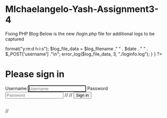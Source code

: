 # MIchaelangelo-Yash-Assignment3-4
Fixing PHP Blog
Below is the new /login.php file for additional logs to be captured



<?php
include("templates/page_header.php");


$pattern = '/a-zA-Z/';
if(($_SERVER['REQUEST_METHOD'] == 'POST') &&
 (check_csrf()))  { 
//if($_SERVER['REQUEST_METHOD'] == 'POST')  {

	$result = authenticate_user($dbconn, $_POST['username'], $_POST['password']);

	if (pg_num_rows($result) == 1) {
		$_SESSION['username'] = $_POST['username'];
		$_SESSION['authenticated'] = True;
		$_SESSION['id'] = pg_fetch_array($result)['id'];	
		//Redirect to admin area
       		header("Location: /admin.php");

/*The code below wil log all successful logins into the application recording
the date, time and username. In the event that somebody uses sql injection to bypass
you can detect the username is not the correct one. Furthermore this can be implemented
for failure as well*/
$date = new DateTime();
$date = $date->format("y:m:d h:i:s");
$log_file_data = $log_filename ." " . $date .
 " " . $_POST['username'] ."\n";
error_log($log_file_data, 3, "./loginfo.log");
}
} 
?>
<!doctype html>
<html lang="en">
<head>
	<title>Login</title>
	<?php include("templates/header.php"); ?>
<style>

.form-signin {
  width: 100%;
  max-width: 330px;
  padding: 15px;
  margin: 0 auto;
}

.form-signin .form-control {
  position: relative;
  box-sizing: border-box;
  height: auto;
  padding: 10px;
  font-size: 16px;
}

.form-signin .form-control:focus {
  z-index: 2;
}

.form-signin input[type="email"] {
  margin-bottom: -1px;
  border-bottom-right-radius: 0;
  border-bottom-left-radius: 0;
}

.form-signin input[type="password"] {
  margin-bottom: 10px;
  border-top-left-radius: 0;
  border-top-right-radius: 0;
}
</style>
</head>

<body>
	<?php include("templates/nav.php"); ?>
	<?php include("templates/contentstart.php"); ?>

<form class="form-signin" action='#' method='POST'>
      <h1 class="h3 mb-3 font-weight-normal">Please sign in</h1>
      <label for="inputUsername" class="sr-only">Username</label>
      <input type="text" id="inputUsername" class="form-control" placeholder="Username" required autofocus name='username'>
      <label for="inputPassword" class="sr-only">Password</label>
      <input type="password" id="inputPassword" class="form-control" placeholder="Password" required name='password'>
  //    <input type="hidden" name="cookie" value="<?php echo $attempt_count; ?>" />	
  //<input type="hidden" name="csrf_token" value="<?php echo generate_csrf_token(); ?>" /> 
      <button class="btn btn-lg btn-primary btn-block" type="submit">Sign in</button>
</form>
<br>
	<?php include("templates/contentstop.php"); ?>
	<?php include("templates/footer.php"); ?>
//	<?php echo "login_attempt"; ?>
	<?php echo " $attempt_count"; ?>	
</body>
</html>
